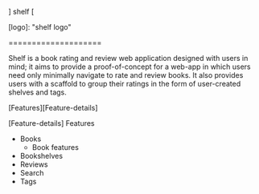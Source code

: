 ] shelf [

[logo]: "shelf logo"

====================

Shelf is a book rating and review web application designed with users in mind; it aims to provide a proof-of-concept for a web-app in which users need only minimally navigate to rate and review books. It also provides users with a scaffold to group their ratings in the form of user-created shelves and tags.

[Features][Feature-details]

[Feature-details] Features
  * Books
    * Book features
  * Bookshelves
  * Reviews
  * Search
  * Tags
